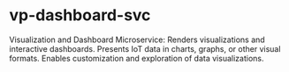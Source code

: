 # vp-dashboard-svc
Visualization and Dashboard Microservice: Renders visualizations and interactive dashboards. Presents IoT data in charts, graphs, or other visual formats. Enables customization and exploration of data visualizations.
